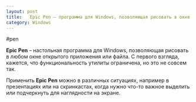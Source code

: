 ```yaml
---
layout: post
title:   Epic Pen – программа для Windows, позволяющая рисовать в окне открытого приложения
category: Windows
---
```


#pen

**Epic Pen** – настольная программа для Windows, позволяющая рисовать в любом окне открытого приложения или файла. С первого взгляда, кажется, что функциональность утилиты ограничена, но это не совсем так. 

Применить **Epic Pen** можно в различных ситуациях, например в презентациях или на скринкастах, когда нужно что-то важное выделить или подчеркнуть для наглядности на экране.

